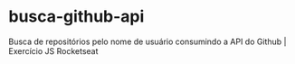 # busca-github-api
Busca de repositórios pelo nome de usuário consumindo a API do Github | Exercício JS Rocketseat
